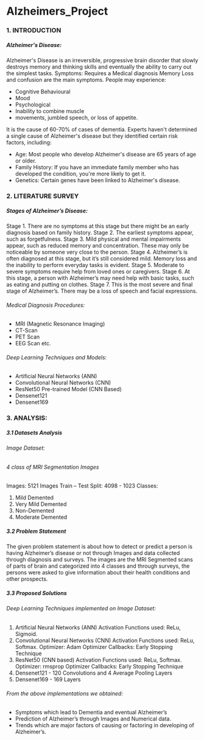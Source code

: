 # Alzheimers_Project
### 1. INTRODUCTION
##### Alzheimer's Disease:
Alzheimer's Disease is an irreversible, progressive brain disorder that slowly destroys memory
and thinking skills and eventually the ability to carry out the simplest tasks.
Symptoms:
Requires a Medical diagnosis
Memory Loss and confusion are the main symptoms.
People may experience:
* Cognitive Behavioural
* Mood
* Psychological
* Inability to combine muscle
* movements, jumbled speech, or loss of appetite.

It is the cause of 60-70% of cases of dementia.
Experts haven't determined a single cause of Alzheimer's disease but they identified certain risk
factors, including:
*  Age: Most people who develop Alzheimer's disease are 65 years of age or older.
* Family History: If you have an immediate family member who has developed the
condition, you're more likely to get it.
* Genetics: Certain genes have been linked to Alzheimer's disease.

### 2. LITERATURE SURVEY
##### Stages of Alzheimer’s Disease:
Stage 1. There are no symptoms at this stage but there might be an early diagnosis based on
family history.
Stage 2. The earliest symptoms appear, such as forgetfulness.
Stage 3. Mild physical and mental impairments appear, such as reduced memory and
concentration. These may only be noticeable by someone very close to the
person.
Stage 4. Alzheimer’s is often diagnosed at this stage, but it’s still considered mild. Memory
loss and the inability to perform everyday tasks is evident.
Stage 5. Moderate to severe symptoms require help from loved ones or caregivers.
Stage 6. At this stage, a person with Alzheimer’s may need help with basic tasks, such as
eating and putting on clothes.
Stage 7. This is the most severe and final stage of Alzheimer’s. There may be a loss of
speech and facial expressions.

###### Medical Diagnosis Procedures:
* MRI (Magnetic Resonance Imaging)
* CT-Scan
* PET Scan
* EEG Scan etc.
###### Deep Learning Techniques and Models:
* Artificial Neural Networks (ANN)
* Convolutional Neural Networks (CNN)
* ResNet50 Pre-trained Model (CNN Based)
* Densenet121
* Densenet169


### 3. ANALYSIS:
##### 3.1 Datasets Analysis
###### Image Dataset:
###### 4 class of MRI Segmentation Images
Images: 5121 Images
Train – Test Split: 4098 - 1023
Classes:
1. Mild Demented
2. Very Mild Demented
3. Non-Demented
4. Moderate Demented

##### 3.2 Problem Statement
The given problem statement is about how to detect or predict a person is having Alzheimer’s
disease or not through Images and data collected through diagnosis and surveys. The images are
the MRI Segmented scans of parts of brain and categorized into 4 classes and through surveys,
the persons were asked to give information about their health conditions and other prospects.

##### 3.3 Proposed Solutions
###### Deep Learning Techniques implemented on Image Dataset:
1. Artificial Neural Networks (ANN)
Activation Functions used: ReLu, Sigmoid.
2. Convolutional Neural Networks (CNN)
Activation Functions used: ReLu, Softmax.
Optimizer: Adam Optimizer
Callbacks: Early Stopping Technique
3. ResNet50 (CNN based)
Activation Functions used: ReLu, Softmax.
Optimizer: rmsprop Optimizer
Callbacks: Early Stopping Technique
4. Densenet121 - 120 Convolutions and 4 Average Pooling Layers 
5. Densenet169 - 169 Layers 

###### From the above implementations we obtained:
*  Symptoms which lead to Dementia and eventual Alzheimer’s
*  Prediction of Alzheimer’s through Images and Numerical data.
*  Trends which are major factors of causing or factoring in developing of Alzheimer’s.
